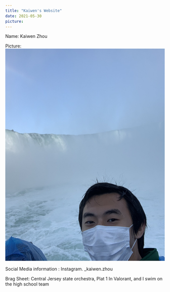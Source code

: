 ```yaml
---
title: "Kaiwen's Website"
date: 2021-05-30
picture: 
---
```



Name:  Kaiwen Zhou

Picture: ![image](https://github.com/kzhou0223/github-pages-with-jekyll/blob/main/kzhou%20image.jpg?raw=true)

Social Media information : Instagram.   _kaiwen.zhou

Brag Sheet: Central Jersey state orchestra, Plat 1 In Valorant, and I swim on the high school team

